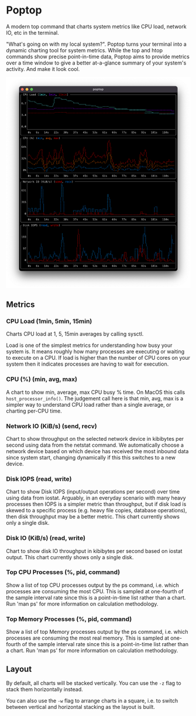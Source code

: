 # Poptop

A modern top command that charts system metrics like CPU load, network IO, etc in the terminal.

"What's going on with my local system?". Poptop turns your terminal into a dynamic charting tool for system metrics. While the top and htop commands show precise point-in-time data, Poptop aims to provide metrics over a time window to give a better at-a-glance summary of your system's activity. And make it look cool.

<a href="http://www.youtube.com/watch?feature=player_embedded&v=sk_Xbdyac-g
" target="_blank"><img src="https://github.com/bakks/poptop/raw/master/assets/screenshot.png" 
alt="Video of Poptop" /></a>

## Metrics

### CPU Load (1min, 5min, 15min)

Charts CPU load at 1, 5, 15min averages by calling sysctl.

Load is one of the simplest metrics for understanding how busy your system is. It means roughly how many processes are executing or waiting to execute on a CPU. If load is higher than the number of CPU cores on your system then it indicates processes are having to wait for execution.

### CPU (%) (min, avg, max)

A chart to show min, average, max CPU busy % time. On MacOS this calls `host_processor_info()`. The judgement call here is that min, avg, max is a simpler way to understand CPU load rather than a single average, or charting per-CPU time.

### Network IO (KiB/s) (send, recv)

Chart to show throughput on the selected network device in kibibytes per second using data from the netstat command. We automatically choose a network device based on which device has received the most inbound data since system start, changing dynamically if this this switches to a new device.

### Disk IOPS (read, write)

Chart to show Disk IOPS (input/output operations per second) over time using data from iostat. Arguably, in an everyday scenario with many heavy processes then IOPS is a simpler metric than throughput, but if disk load is skewed to a specific process (e.g. heavy file copies, database operations), then disk throughput may be a better metric. This chart currently shows only a single disk.

### Disk IO (KiB/s) (read, write)

Chart to show disk IO throughput in kibibytes per second based on iostat output. This chart currently shows only a single disk.

### Top CPU Processes (%, pid, command)

Show a list of top CPU processes output by the ps command, i.e. which processes are consuming the most CPU. This is sampled at one-fourth of the sample interval rate since this is a point-in-time list rather than a chart. Run 'man ps' for more information on calculation methodology.

### Top Memory Processes (%, pid, command)

Show a list of top Memory processes output by the ps command, i.e. which processes are consuming the most real memory. This is sampled at one-fourth of the sample interval rate since this is a point-in-time list rather than a chart. Run 'man ps' for more information on calculation methodology.

## Layout

By default, all charts will be stacked vertically. You can use the `-z` flag to stack them horizontally instead.

You can also use the `-w` flag to arrange charts in a square, i.e. to switch between vertical and horizontal stacking as the layout is built.
